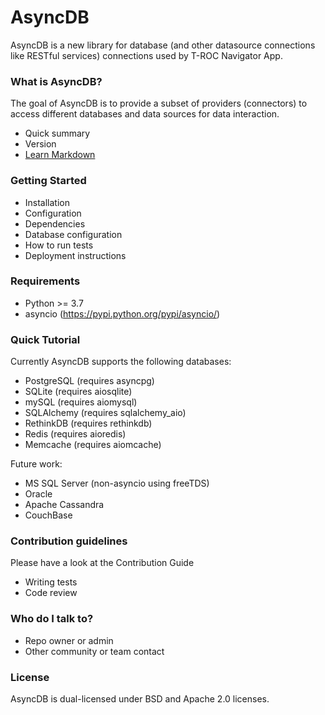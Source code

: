 # AsyncDB #

AsyncDB is a new library for database (and other datasource connections like RESTful services) connections used by T-ROC Navigator App.

### What is AsyncDB? ###

The goal of AsyncDB is to provide a subset of providers (connectors) to access different databases and data sources for data interaction.

* Quick summary
* Version
* [Learn Markdown](https://bitbucket.org/tutorials/markdowndemo)

### Getting Started ###

* Installation
* Configuration
* Dependencies
* Database configuration
* How to run tests
* Deployment instructions

### Requirements ###

* Python >= 3.7
* asyncio (https://pypi.python.org/pypi/asyncio/)

### Quick Tutorial ###

Currently AsyncDB supports the following databases:

* PostgreSQL (requires asyncpg)
* SQLite (requires aiosqlite)
* mySQL (requires aiomysql)
* SQLAlchemy (requires sqlalchemy_aio)
* RethinkDB (requires rethinkdb)
* Redis (requires aioredis)
* Memcache (requires aiomcache)

Future work:
* MS SQL Server (non-asyncio using freeTDS)
* Oracle
* Apache Cassandra
* CouchBase

### Contribution guidelines ###

Please have a look at the Contribution Guide

* Writing tests
* Code review

### Who do I talk to? ###

* Repo owner or admin
* Other community or team contact

### License ###

AsyncDB is dual-licensed under BSD and Apache 2.0 licenses.

